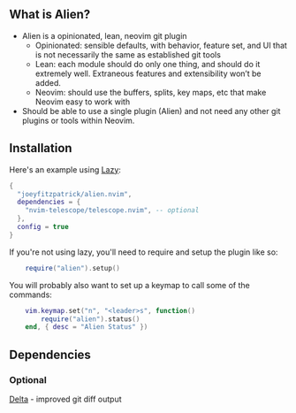 ## What is Alien?

- Alien is a opinionated, lean, neovim git plugin
    - Opinionated: sensible defaults, with behavior, feature set, and UI that is not necessarily the same as established git tools
    - Lean: each module should do only one thing, and should do it extremely well. Extraneous features and extensibility won’t be added.
    - Neovim: should use the buffers, splits, key maps, etc that make Neovim easy to work with
- Should be able to use a single plugin (Alien) and not need any other git plugins or tools within Neovim.

## Installation

Here's an example using [Lazy](https://github.com/folke/lazy.nvim):

```lua
{
  "joeyfitzpatrick/alien.nvim",
  dependencies = {
    "nvim-telescope/telescope.nvim", -- optional
  },
  config = true
}

```

If you're not using lazy, you'll need to require and setup the plugin like so:

```lua
	require("alien").setup()
```

You will probably also want to set up a keymap to call some of the commands:

```lua
	vim.keymap.set("n", "<leader>s", function()
		require("alien").status()
    end, { desc = "Alien Status" })
```

## Dependencies

### Optional
[Delta](https://github.com/dandavison/delta) - improved git diff output
